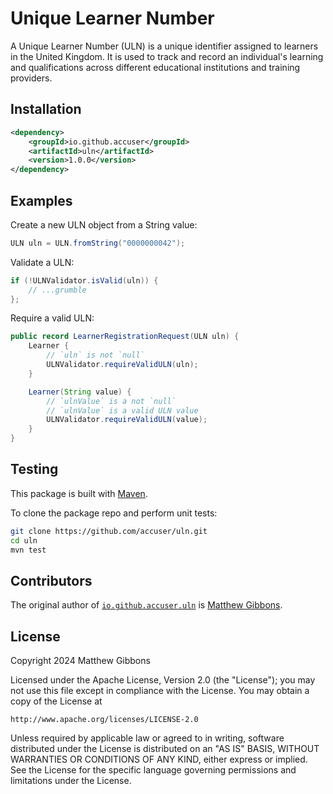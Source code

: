 # Unique Learner Number

A Unique Learner Number (ULN) is a unique identifier assigned to learners in the United Kingdom. It is used to track and record an individual's learning and qualifications across different educational institutions and training providers.

## Installation

```xml
<dependency>
    <groupId>io.github.accuser</groupId>
    <artifactId>uln</artifactId>
    <version>1.0.0</version>
</dependency>
```

## Examples

Create a new ULN object from a String value:

```java
ULN uln = ULN.fromString("0000000042");
```

Validate a ULN:

```java
if (!ULNValidator.isValid(uln)) {
    // ...grumble
};
```

Require a valid ULN:

```java
public record LearnerRegistrationRequest(ULN uln) {
    Learner {
        // `uln` is not `null`
        ULNValidator.requireValidULN(uln);
    }

    Learner(String value) {
        // `ulnValue` is a not `null`
        // `ulnValue` is a valid ULN value
        ULNValidator.requireValidULN(value);
    }
}
```

## Testing

This package is built with [Maven](https://maven.apache.org). 

To clone the package repo and perform unit tests:

```sh
git clone https://github.com/accuser/uln.git
cd uln
mvn test
```

## Contributors

The original author of [`io.github.accuser.uln`](https://github.com/accuser/uln) is [Matthew Gibbons](https://github.com/accuser).

## License

Copyright 2024 Matthew Gibbons

Licensed under the Apache License, Version 2.0 (the "License");
you may not use this file except in compliance with the License.
You may obtain a copy of the License at

    http://www.apache.org/licenses/LICENSE-2.0

Unless required by applicable law or agreed to in writing, software
distributed under the License is distributed on an "AS IS" BASIS,
WITHOUT WARRANTIES OR CONDITIONS OF ANY KIND, either express or implied.
See the License for the specific language governing permissions and
limitations under the License.
